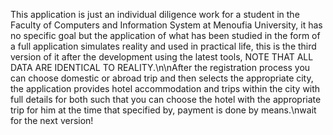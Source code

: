 This application is just an individual diligence work for a student in the Faculty of Computers and Information System at Menoufia University, it has no specific goal but the application of what has been studied in the form of a full application simulates reality and used in practical life, this is the third version of it after the development using the latest tools, NOTE THAT ALL DATA ARE IDENTICAL TO REALITY.\n\nAfter the registration process you can choose domestic or abroad trip and then selects the appropriate city, the application provides hotel accommodation and trips within the city with full details for both such that you can choose the hotel with the appropriate trip for him at the time that specified by, payment is done by means.\nwait for the next version!
